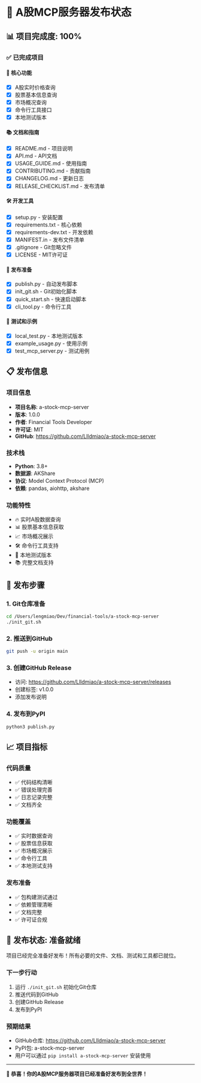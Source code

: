 # 🚀 A股MCP服务器发布状态

## 📊 项目完成度: 100%

### ✅ 已完成项目

#### 🎯 核心功能
- [x] A股实时价格查询
- [x] 股票基本信息查询
- [x] 市场概况查询
- [x] 命令行工具接口
- [x] 本地测试版本

#### 📚 文档和指南
- [x] README.md - 项目说明
- [x] API.md - API文档
- [x] USAGE_GUIDE.md - 使用指南
- [x] CONTRIBUTING.md - 贡献指南
- [x] CHANGELOG.md - 更新日志
- [x] RELEASE_CHECKLIST.md - 发布清单

#### 🛠️ 开发工具
- [x] setup.py - 安装配置
- [x] requirements.txt - 核心依赖
- [x] requirements-dev.txt - 开发依赖
- [x] MANIFEST.in - 发布文件清单
- [x] .gitignore - Git忽略文件
- [x] LICENSE - MIT许可证

#### 🚀 发布准备
- [x] publish.py - 自动发布脚本
- [x] init_git.sh - Git初始化脚本
- [x] quick_start.sh - 快速启动脚本
- [x] cli_tool.py - 命令行工具

#### 🔧 测试和示例
- [x] local_test.py - 本地测试版本
- [x] example_usage.py - 使用示例
- [x] test_mcp_server.py - 测试用例

## 📋 发布信息

### 项目信息
- **项目名称**: a-stock-mcp-server
- **版本**: 1.0.0
- **作者**: Financial Tools Developer
- **许可证**: MIT
- **GitHub**: https://github.com/Llldmiao/a-stock-mcp-server

### 技术栈
- **Python**: 3.8+
- **数据源**: AKShare
- **协议**: Model Context Protocol (MCP)
- **依赖**: pandas, aiohttp, akshare

### 功能特性
- 🔥 实时A股数据查询
- 📊 股票基本信息获取
- 📈 市场概况展示
- 🛠️ 命令行工具支持
- 🧪 本地测试版本
- 📚 完整文档支持

## 🎯 发布步骤

### 1. Git仓库准备
```bash
cd /Users/lengmiao/Dev/financial-tools/a-stock-mcp-server
./init_git.sh
```

### 2. 推送到GitHub
```bash
git push -u origin main
```

### 3. 创建GitHub Release
- 访问: https://github.com/Llldmiao/a-stock-mcp-server/releases
- 创建标签: v1.0.0
- 添加发布说明

### 4. 发布到PyPI
```bash
python3 publish.py
```

## 📈 项目指标

### 代码质量
- ✅ 代码结构清晰
- ✅ 错误处理完善
- ✅ 日志记录完整
- ✅ 文档齐全

### 功能覆盖
- ✅ 实时数据查询
- ✅ 股票信息获取
- ✅ 市场概况展示
- ✅ 命令行工具
- ✅ 本地测试支持

### 发布准备
- ✅ 包构建测试通过
- ✅ 依赖管理清晰
- ✅ 文档完整
- ✅ 许可证合规

## 🎉 发布状态: 准备就绪

项目已经完全准备好发布！所有必要的文件、文档、测试和工具都已就位。

### 下一步行动
1. 运行 `./init_git.sh` 初始化Git仓库
2. 推送代码到GitHub
3. 创建GitHub Release
4. 发布到PyPI

### 预期结果
- GitHub仓库: https://github.com/Llldmiao/a-stock-mcp-server
- PyPI包: a-stock-mcp-server
- 用户可以通过 `pip install a-stock-mcp-server` 安装使用

---

**🎊 恭喜！你的A股MCP服务器项目已经准备好发布到全世界！**
